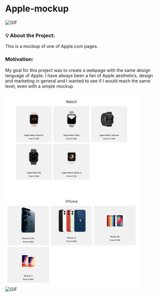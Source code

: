 # Apple-mockup


 <img alt="GIF" src="https://github.com/amagsid/Apple-mockup/blob/master/assets/tour.gif" width="1000" height="530" />

 ### 💡 About the Project:
 This is a mockup of one of Apple.com pages.

 
 
  ###  Motivation:
 My goal for this project was to create a webpage with the same design language of Apple. I have always been a fan of Apple aesthetics, design and marketing in general and I wanted to see if I would reach the same level, even with a simple mockup.
  
  

   <img align="center" alt="GIF" src="https://github.com/amagsid/Apple-mockup/blob/master/assets/watch-banner.png" width="430" height="310" />
   <img  align="center" alt="GIF" src="https://github.com/amagsid/Apple-mockup/blob/master/assets/iPhone-banner.png" width="430" height="310" />

  <br>
   
   <img alt="GIF" src="https://github.com/amagsid/Apple-mockup/blob/master/assets/footer.gif" width="1200" height="600" />
